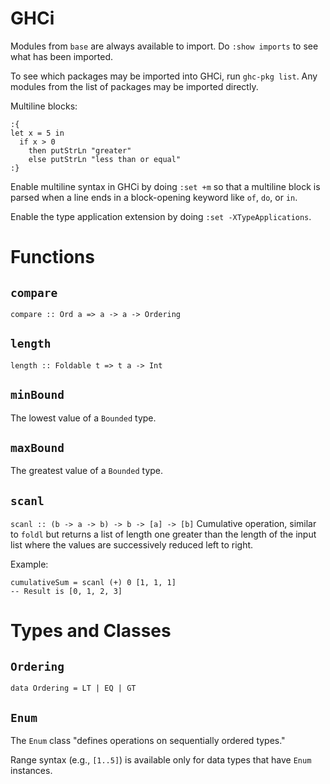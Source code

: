 # GHCi

Modules from `base` are always available to import.
Do `:show imports` to see what has been imported.

To see which packages may be imported into GHCi, run `ghc-pkg list`. Any modules from the list of packages may be
imported directly.

Multiline blocks:
```
:{
let x = 5 in
  if x > 0
    then putStrLn "greater"
    else putStrLn "less than or equal"
:}
```

Enable multiline syntax in GHCi by doing `:set +m` so that a multiline block is parsed when a line ends
in a block-opening keyword like `of`, `do`, or `in`.

Enable the type application extension by doing `:set -XTypeApplications`.

# Functions

## `compare`
`compare :: Ord a => a -> a -> Ordering`

## `length`
`length :: Foldable t => t a -> Int`

## `minBound`
The lowest value of a `Bounded` type.

## `maxBound`
The greatest value of a `Bounded` type.

## `scanl`
`scanl :: (b -> a -> b) -> b -> [a] -> [b]`
Cumulative operation, similar to `foldl` but returns a list of length one greater than the length of the input
list where the values are successively reduced left to right.

Example:
```
cumulativeSum = scanl (+) 0 [1, 1, 1]
-- Result is [0, 1, 2, 3]
```

# Types and Classes

## `Ordering`
`data Ordering = LT | EQ | GT`

## `Enum`
The `Enum` class "defines operations on sequentially ordered types."

Range syntax (e.g., `[1..5]`) is available only for data types that have `Enum` instances.